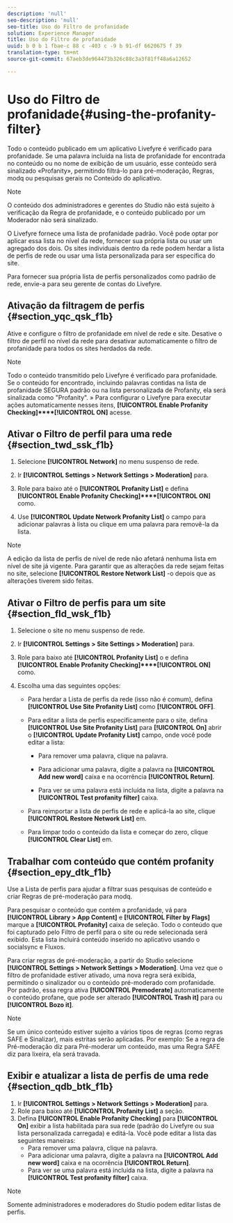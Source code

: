 ```yaml
---
description: 'null'
seo-description: 'null'
seo-title: Uso do Filtro de profanidade
solution: Experience Manager
title: Uso do Filtro de profanidade
uuid: b 0 b 1 fbae-c 88 c -403 c -9 b 91-df 6620675 f 39
translation-type: tm+mt
source-git-commit: 67aeb3de964473b326c88c3a3f81ff48a6a12652

---
```



# Uso do Filtro de profanidade{#using-the-profanity-filter}

Todo o conteúdo publicado em um aplicativo Livefyre é verificado para profanidade. Se uma palavra incluída na lista de profanidade for encontrada no conteúdo ou no nome de exibição de um usuário, esse conteúdo será sinalizado «Profanity», permitindo filtrá-lo para pré-moderação, Regras, modq ou pesquisas gerais no Conteúdo do aplicativo.

>[!NOTE]
>
>O conteúdo dos administradores e gerentes do Studio não está sujeito à verificação da Regra de profanidade, e o conteúdo publicado por um Moderador não será sinalizado.

O Livefyre fornece uma lista de profanidade padrão. Você pode optar por aplicar essa lista no nível da rede, fornecer sua própria lista ou usar um agregado dos dois. Os sites individuais dentro da rede podem herdar a lista de perfis de rede ou usar uma lista personalizada para ser específica do site.

Para fornecer sua própria lista de perfis personalizados como padrão de rede, envie-a para seu gerente de contas do Livefyre.

## Ativação da filtragem de perfis {#section_yqc_qsk_f1b}

Ative e configure o filtro de profanidade em nível de rede e site. Desative o filtro de perfil no nível da rede para desativar automaticamente o filtro de profanidade para todos os sites herdados da rede.

>[!NOTE]
>
>Todo o conteúdo transmitido pelo Livefyre é verificado para profanidade. Se o conteúdo for encontrado, incluindo palavras contidas na lista de profanidade SEGURA padrão ou na lista personalizada de Profanity, ela será sinalizada como &quot;Profanity&quot;. » Para configurar o Livefyre para executar ações automaticamente nesses itens, **[!UICONTROL Enable Profanity Checking]****[!UICONTROL ON]** acesse.

## Ativar o Filtro de perfil para uma rede {#section_twd_ssk_f1b}

1. Selecione **[!UICONTROL Network]** no menu suspenso de rede.
1. Ir **[!UICONTROL Settings > Network Settings > Moderation]** para.
1. Role para baixo até o **[!UICONTROL Profanity List]** e defina **[!UICONTROL Enable Profanity Checking]****[!UICONTROL ON]** como.

1. Use **[!UICONTROL Update Network Profanity List]** o campo para adicionar palavras à lista ou clique em uma palavra para removê-la da lista.

>[!NOTE]
>
>A edição da lista de perfis de nível de rede não afetará nenhuma lista em nível de site já vigente. Para garantir que as alterações da rede sejam feitas no site, selecione **[!UICONTROL Restore Network List]** -o depois que as alterações tiverem sido feitas.

## Ativar o Filtro de perfis para um site {#section_fld_wsk_f1b}

1. Selecione o site no menu suspenso de rede.
1. Ir **[!UICONTROL Settings > Site Settings > Moderation]** para.
1. Role para baixo até **[!UICONTROL Profanity List]** o e defina **[!UICONTROL Enable Profanity Checking]****[!UICONTROL ON]** como.

1. Escolha uma das seguintes opções:

   * Para herdar a Lista de perfis da rede (isso não é comum), defina **[!UICONTROL Use Site Profanity List]** como **[!UICONTROL OFF]**.

   * Para editar a lista de perfis especificamente para o site, defina **[!UICONTROL Use Site Profanity List]** para **[!UICONTROL On]** abrir o **[!UICONTROL Update Profanity List]** campo, onde você pode editar a lista:

      * Para remover uma palavra, clique na palavra.
      * Para adicionar uma palavra, digite a palavra na **[!UICONTROL Add new word]** caixa e na ocorrência **[!UICONTROL Return]**.

      * Para ver se uma palavra está incluída na lista, digite a palavra na **[!UICONTROL Test profanity filter]** caixa.
   * Para reimportar a lista de perfis de rede e aplicá-la ao site, clique **[!UICONTROL Restore Network List]** em.
   * Para limpar todo o conteúdo da lista e começar do zero, clique **[!UICONTROL Clear List]** em.


## Trabalhar com conteúdo que contém profanity {#section_epy_dtk_f1b}

Use a Lista de perfis para ajudar a filtrar suas pesquisas de conteúdo e criar Regras de pré-moderação para modq.

Para pesquisar o conteúdo que contém a profanidade, vá para **[!UICONTROL Library > App Content]** e **[!UICONTROL Filter by Flags]** marque a **[!UICONTROL Profanity]** caixa de seleção. Todo o conteúdo que foi capturado pelo Filtro de perfil para o site ou rede selecionada será exibido. Esta lista incluirá conteúdo inserido no aplicativo usando o socialsync e Fluxos.

Para criar regras de pré-moderação, a partir do Studio selecione **[!UICONTROL Settings > Network Settings > Moderation]**. Uma vez que o filtro de profanidade estiver ativado, uma nova regra será exibida, permitindo o sinalizador ou o conteúdo pré-moderado com profanidade. Por padrão, essa regra ativa **[!UICONTROL Premoderate]** automaticamente o conteúdo profane, que pode ser alterado **[!UICONTROL Trash it]** para ou **[!UICONTROL Bozo it]**.

>[!NOTE]
>
>Se um único conteúdo estiver sujeito a vários tipos de regras (como regras SAFE e Sinalizar), mais estritas serão aplicadas. Por exemplo: Se a regra de Pré-moderação diz para Pré-moderar um conteúdo, mas uma Regra SAFE diz para lixeira, ela será travada.

## Exibir e atualizar a lista de perfis de uma rede {#section_qdb_btk_f1b}

1. Ir **[!UICONTROL Settings > Network Settings > Moderation]** para.
1. Role para baixo até **[!UICONTROL Profanity List]** a seção.
1. Defina **[!UICONTROL Enable Profanity Checking]** para **[!UICONTROL On]** exibir a lista habilitada para sua rede (padrão do Livefyre ou sua lista personalizada carregada) e editá-la. Você pode editar a lista das seguintes maneiras:
   * Para remover uma palavra, clique na palavra.
   * Para adicionar uma palavra, digite a palavra na **[!UICONTROL Add new word]** caixa e na ocorrência **[!UICONTROL Return]**.
   * Para ver se uma palavra está incluída na lista, digite a palavra na **[!UICONTROL Test profanity filter]** caixa.

>[!NOTE]
>
>Somente administradores e moderadores do Studio podem editar listas de perfis.

